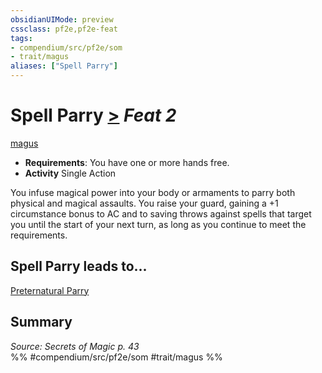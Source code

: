 ```yaml
---
obsidianUIMode: preview
cssclass: pf2e,pf2e-feat
tags:
- compendium/src/pf2e/som
- trait/magus
aliases: ["Spell Parry"]
---
```

# Spell Parry  [>](chapter-9-playing-the-game.md#Actions "Single Action") *Feat 2*  
[magus](Reference/Rules/Traits/magus-som.md "Magus Class Trait")  

- **Requirements**: You have one or more hands free.
- **Activity** Single Action

You infuse magical power into your body or armaments to parry both physical and magical assaults. You raise your guard, gaining a +1 circumstance bonus to AC and to saving throws against spells that target you until the start of your next turn, as long as you continue to meet the requirements.

## Spell Parry leads to...

[Preternatural Parry](preternatural-parry-som.md)

## Summary

*Source: Secrets of Magic p. 43*  
%% #compendium/src/pf2e/som #trait/magus %%